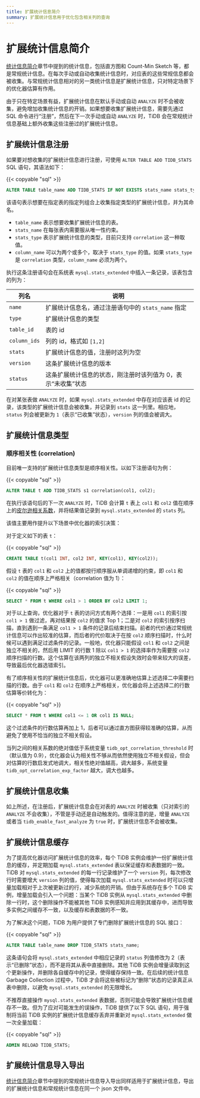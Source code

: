 ```yaml
---
title: 扩展统计信息简介
summary: 扩展统计信息用于优化包含相关列的查询
---
```


# 扩展统计信息简介

[统计信息简介](/statistics.md)章节中提到的统计信息，包括直方图和 Count-Min Sketch 等，都是常规统计信息。在每次手动或自动收集统计信息时，对应表的这些常规信息都会被收集。与常规统计信息相对的另一类统计信息是扩展统计信息，只对特定场景下的优化器估算有作用。

由于只在特定场景有益，扩展统计信息在默认手动或自动 `ANALYZE` 时不会被收集，避免增加收集统计信息的开销。如果想要收集扩展统计信息，需要先通过 SQL 命令进行“注册”，然后在下一次手动或自动 `ANALYZE` 时，TiDB 会在常规统计信息基础上额外收集这些注册过的扩展统计信息。

## 扩展统计信息注册

如果要对想收集的扩展统计信息进行注册，可使用 `ALTER TABLE ADD TIDB_STATS` SQL 语句，其语法如下：

{{< copyable "sql" >}}

```sql
ALTER TABLE table_name ADD TIDB_STATS IF NOT EXISTS stats_name stats_type(column_name, column_name...);
```

该语句表示想要在指定表的指定列组合上收集指定类型的扩展统计信息，并为其命名。

- `table_name` 表示想要收集扩展统计信息的表。
- `stats_name` 在每张表内需要服从唯一性约束。
- `stats_type` 表示扩展统计信息的类型，目前只支持 `correlation` 这一种取值。
- `column_name` 可以为两个或多个，取决于 `stats_type` 的值。如果 `stats_type` 是 `correlation` 类型，`column_name` 必须为两个。

执行这条注册语句会在系统表 `mysql.stats_extended` 中插入一条记录，该表包含的列为：

| 列名 | 说明 |
| -------- | ------------- |
| `name` |  扩展统计信息名，通过注册语句中的 `stats_name` 指定 |
| `type` | 扩展统计信息的类型 |
| `table_id` | 表的 id |
| `column_ids` | 列的 id，格式如 `[1,2]` |
| `stats` | 扩展统计信息的值，注册时这列为空 |
| `version` | 这条扩展统计信息的版本 |
| `status` | 这条扩展统计信息的状态，刚注册时该列值为 0，表示“未收集”状态 |

在对某张表做 `ANALYZE` 时，如果 `mysql.stats_extended` 中存在对应该表 id 的记录，该类型的扩展统计信息会被收集，并记录到 `stats` 这一列里。相应地，`status` 列会被更新为 `1`（表示“已收集”状态），`version` 列的值会被调大。

## 扩展统计信息类型

### 顺序相关性 (correlation)

目前唯一支持的扩展统计信息类型是顺序相关性。以如下注册语句为例：

{{< copyable "sql" >}}

```sql
ALTER TABLE t ADD TIDB_STATS s1 correlation(col1, col2);
```

在执行该语句后的下一次 `ANALYZE` 时，TiDB 会计算 `t` 表上 `col1` 和 `col2` 值在顺序上的[皮尔逊相关系数](https://zh.wikipedia.org/wiki/%E7%9A%AE%E5%B0%94%E9%80%8A%E7%A7%AF%E7%9F%A9%E7%9B%B8%E5%85%B3%E7%B3%BB%E6%95%B0)，并将结果值记录到 `mysql.stats_extended` 的 `stats` 列。

该值主要用作提升以下场景中优化器的索引决策：

对于定义如下的表 `t`：

{{< copyable "sql" >}}

```sql
CREATE TABLE t(col1 INT, col2 INT, KEY(col1), KEY(col2));
```

假设 `t` 表的 `col1` 和 `col2` 上的值都按行顺序服从单调递增的约束，即 `col1` 和 `col2` 的值在顺序上严格相关（correlation 值为 1）：

{{< copyable "sql" >}}

```sql
SELECT * FROM t WHERE col1 > 1 ORDER BY col2 LIMIT 1;
```

对于以上查询，优化器对于 `t` 表的访问方式有两个选择：一是用 `col1` 的索引按 `col1 > 1` 做过滤，再对结果按 `col2` 的值求 Top 1；二是对 `col2` 的索引按序扫描，直到遇到一条满足 `col1 > 1` 条件的记录后结束扫描。前者的代价通过常规统计信息可以作出较准的估算，而后者的代价取决于在按 `col2` 顺序扫描时，什么时候可以遇到满足过滤条件的记录。一般地，优化器只能假设 `col1` 和 `col2` 之间是独立不相关的，然后用 LIMIT 的行数 1 除以 `col1 > 1` 的选择率作为需要按 `col2` 顺序扫描的行数。这个估算在该两列的独立不相关假设失效时会带来较大的误差，导致最后优化器选错索引。

有了顺序相关性的扩展统计信息后，优化器可以更准确地估算上述选择二中需要扫描的行数。由于 `col1` 和 `col2` 在顺序上严格相关，优化器会将上述选择二的行数估算等价转化为：

{{< copyable "sql" >}}

```sql
SELECT * FROM t WHERE col1 <= 1 OR col1 IS NULL;
```

这个过滤条件的行数估算再加上 1，后者可以通过直方图获得较准确的估算，从而避免了使用不恰当的独立不相关假设。

当列之间的相关系数的绝对值低于系统变量 `tidb_opt_correlation_threshold` 时（默认值为 0.9），优化器会认为相关性不够从而依然使用独立不相关假设，但会对估算的行数启发式地调大，相关性绝对值越高，调大越多，系统变量 `tidb_opt_correlation_exp_factor` 越大，调大也越多。

## 扩展统计信息收集

如上所述，在注册后，扩展统计信息会在对表的 `ANALYZE` 时被收集（只对索引的 `ANALYZE` 不会收集），不管是手动还是自动触发的。值得注意的是，增量 `ANALYZE` 或者当 `tidb_enable_fast_analyze` 为 `true` 时，扩展统计信息不会被收集。

## 扩展统计信息缓存

为了提高优化器访问扩展统计信息的效率，每个 TiDB 实例会维护一份扩展统计信息的缓存，并定期加载 `mysql.stats_extended` 表以保证缓存和表数据的一致。TiDB 对 `mysql.stats_extended` 的每一行记录维护了一个 `version` 列，每次修改行时需要增大 `version` 列的值，使得每次加载 `mysql.stats_extended` 时可以只增量加载相对于上次被更新过的行，减少系统的开销。但由于系统存在多个 TiDB 实例，增量加载会引入一个问题：当某个 TiDB 实例从 `mysql.stats_extended` 中删除一行时，这个删除操作不能被其他 TiDB 实例感知并应用到其缓存中，进而导致多实例之间缓存不一致，以及缓存和表数据的不一致。

为了解决这个问题，TiDB 为用户提供了专门删除扩展统计信息的 SQL 接口：

{{< copyable "sql" >}}

```sql
ALTER TABLE table_name DROP TIDB_STATS stats_name;
```

这条语句会将 `mysql.stats_extended` 中相应记录的 `status` 列值修改为 2（表示“已删除”状态），而不是将其从表中直接删除。其他 TiDB 实例会增量读取到这个更新操作，并删除各自缓存中的记录，使得缓存保持一致。在后续的统计信息 Garbage Collection 过程中，TiDB 才会将这些被标记为“删除”状态的记录真正从表中删除，以避免 `mysql.stats_extended` 的无限增长。

不推荐直接操作 `mysql.stats_extended` 表数据，否则可能会导致扩展统计信息缓存不一致。但为了应对可能发生的误操作，TiDB 提供了以下 SQL 语句，用于强制将当前 TiDB 实例的扩展统计信息缓存丢弃并重新对 `mysql.stats_extended` 做一次全量加载：

{{< copyable "sql" >}}

```sql
ADMIN RELOAD TIDB_STATS;
```

## 扩展统计信息导入导出

[统计信息简介](/statistics.md)章节中提到的常规统计信息导入导出同样适用于扩展统计信息，导出的扩展统计信息和常规统计信息在同一个 json 文件中。
